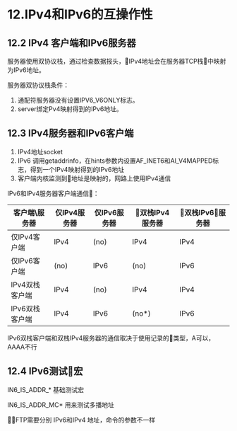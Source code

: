 # 12.IPv4和IPv6的互操作性

## 12.2 IPv4 客户端和IPv6服务器

服务器使用双协议栈，通过检查数据报头，IPv4地址会在服务器TCP栈中映射为IPv6地址。

服务器双协议栈条件：

1. 通配符服务器没有设置IPV6_V6ONLY标志。
2. server绑定Pv4映射得到的IPv6地址。

## 12.3 IPv4服务器和IPv6客户端

1. IPv4地址socket
2. IPv6 调用getaddrinfo，在hints参数内设置AF_INET6和AI_V4MAPPED标志，得到一个IPv4映射得到的IPv6地址
3. 客户端内核监测到地址是映射的，网路上使用IPv4通信

IPv6和IPv4服务器客户端通信：

客户端\服务器 | 仅IPv4服务器 | 仅IPv6服务器 | 双栈IPv4服务器 | 双栈IPv6服务器
-| -|-|-|-
仅IPv4客户端 | IPv4|(no)| IPv4 | IPv4
仅IPv6客户端 | (no)|IPv6| (no) | IPv6
IPv4双栈客户端 | IPv4|(no)| IPv4 | IPv4
IPv6双栈客户端 | IPv4|IPv6| (no*) | IPv6

IPv6双栈客户端和双栈IPv4服务器的通信取决于使用记录的类型，A可以，AAAA不行

## 12.4 IPv6测试宏

IN6_IS_ADDR_* 基础测试宏

IN6_IS_ADDR_MC* 用来测试多播地址

FTP需要分别 IPv6和IPv4 地址，命令的参数不一样